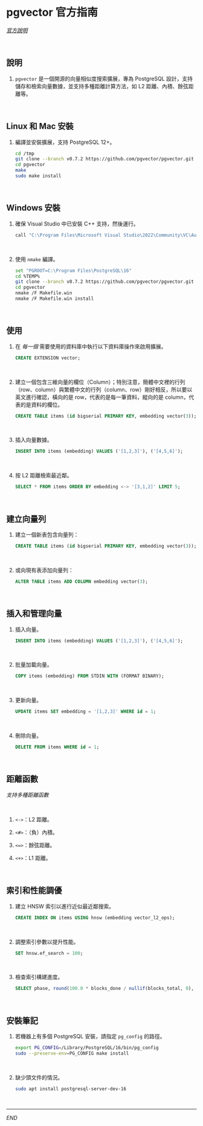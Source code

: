# pgvector 官方指南

_[官方說明](https://github.com/pgvector/pgvector)_

<br>

## 說明

1. `pgvector` 是一個開源的向量相似度搜索擴展，專為 PostgreSQL 設計，支持儲存和檢索向量數據，並支持多種距離計算方法，如 L2 距離、內積、餘弦距離等。

<br>

## Linux 和 Mac 安裝

1. 編譯並安裝擴展，支持 PostgreSQL 12+。

    ```bash
    cd /tmp
    git clone --branch v0.7.2 https://github.com/pgvector/pgvector.git
    cd pgvector
    make
    sudo make install
    ```

<br>

## Windows 安裝

1. 確保 Visual Studio 中已安裝 C++ 支持，然後運行。

    ```bash
    call "C:\Program Files\Microsoft Visual Studio\2022\Community\VC\Auxiliary\Build\vcvars64.bat"
    ```

<br>

2. 使用 `nmake` 編譯。

    ```bash
    set "PGROOT=C:\Program Files\PostgreSQL\16"
    cd %TEMP%
    git clone --branch v0.7.2 https://github.com/pgvector/pgvector.git
    cd pgvector
    nmake /F Makefile.win
    nmake /F Makefile.win install
    ```

<br>

## 使用

1. 在 _每一個_ 需要使用的資料庫中執行以下資料庫操作來啟用擴展。

    ```sql
    CREATE EXTENSION vector;
    ```

<br>

2. 建立一個包含三維向量的欄位（Column）；特別注意，簡體中文裡的行列（row、column）與繁體中文的行列（column、row）剛好相反，所以要以英文進行確認，橫向的是 row，代表的是每一筆資料，縱向的是 column，代表的是資料的欄位。

    ```sql
    CREATE TABLE items (id bigserial PRIMARY KEY, embedding vector(3));
    ```

<br>

3. 插入向量數據。

    ```sql
    INSERT INTO items (embedding) VALUES ('[1,2,3]'), ('[4,5,6]');
    ```

<br>

4. 按 L2 距離檢索最近鄰。

    ```sql
    SELECT * FROM items ORDER BY embedding <-> '[3,1,2]' LIMIT 5;
    ```

<br>

## 建立向量列

1. 建立一個新表包含向量列：

    ```sql
    CREATE TABLE items (id bigserial PRIMARY KEY, embedding vector(3));
    ```

<br>

2. 或向現有表添加向量列：

    ```sql
    ALTER TABLE items ADD COLUMN embedding vector(3);
    ```

<br>

## 插入和管理向量

1. 插入向量。

    ```sql
    INSERT INTO items (embedding) VALUES ('[1,2,3]'), ('[4,5,6]');
    ```

<br>

2. 批量加載向量。

    ```sql
    COPY items (embedding) FROM STDIN WITH (FORMAT BINARY);
    ```

<br>

3. 更新向量。

    ```sql
    UPDATE items SET embedding = '[1,2,3]' WHERE id = 1;
    ```

<br>

4. 刪除向量。

    ```sql
    DELETE FROM items WHERE id = 1;
    ```

<br>

## 距離函數

_支持多種距離函數_

<br>

1. `<->`：L2 距離。

2. `<#>`：（負）內積。

3. `<=>`：餘弦距離。

4. `<+>`：L1 距離。

<br>

## 索引和性能調優

1. 建立 HNSW 索引以進行近似最近鄰搜索。

    ```sql
    CREATE INDEX ON items USING hnsw (embedding vector_l2_ops);
    ```

<br>

2. 調整索引參數以提升性能。

    ```sql
    SET hnsw.ef_search = 100;
    ```

<br>

3. 檢查索引構建進度。

    ```sql
    SELECT phase, round(100.0 * blocks_done / nullif(blocks_total, 0), 1) AS "%" FROM pg_stat_progress_create_index;
    ```

<br>

## 安裝筆記

1. 若機器上有多個 PostgreSQL 安裝，請指定 `pg_config` 的路徑。

    ```bash
    export PG_CONFIG=/Library/PostgreSQL/16/bin/pg_config
    sudo --preserve-env=PG_CONFIG make install
    ```

<br>

2. 缺少頭文件的情況。

    ```bash
    sudo apt install postgresql-server-dev-16
    ```

<br>

___

_END_